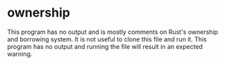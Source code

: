 # ownership
This program has no output and is mostly comments on Rust's ownership and borrowing system. It is not useful to clone this file and run it.
This program has no output and running the file will result in an expected warning.